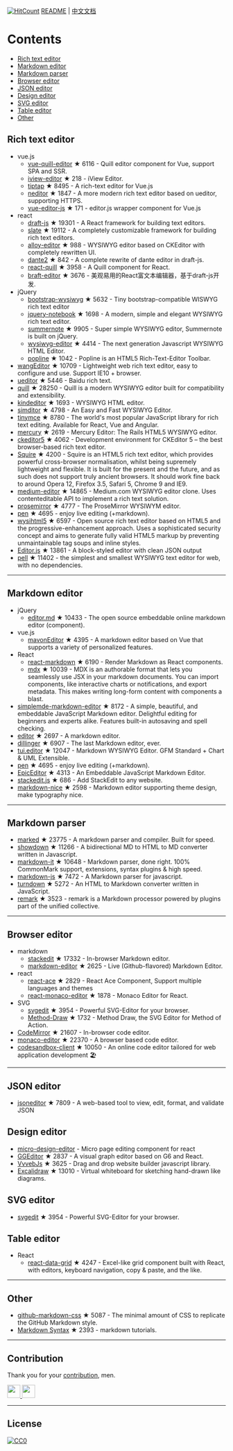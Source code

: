 [![HitCount](http://hits.dwyl.com/xjh22222228/awesome-web-editor.svg)](http://hits.dwyl.com/xjh22222228/awesome-web-editor) [README](README.md) | [中文文档](README_zh-CN.md)# Contents- [Rich text editor](#Rich-text-editor)- [Markdown editor](#Markdown-editor)- [Markdown parser](#Markdown-parser)- [Browser editor](#Browser-editor)- [JSON editor](#JSON-editor)- [Design editor](#Design-editor)- [SVG editor](#SVG-editor)- [Table editor](#Table-editor)- [Other](#Other)## Rich text editor- vue.js  - [vue-quill-editor](https://github.com/surmon-china/vue-quill-editor) ★ 6116 - Quill editor component for Vue, support SPA and SSR.  - [iview-editor](https://github.com/iview/iview-editor) ★ 218 - iView Editor.  - [tiptap](https://github.com/heyscrumpy/tiptap) ★ 8495 - A rich-text editor for Vue.js  - [neditor](https://github.com/notadd/neditor) ★ 1847 - A more modern rich text editor based on ueditor, supporting HTTPS.  - [vue-editor-js](https://github.com/ChangJoo-Park/vue-editor-js) ★ 171 - editor.js wrapper component for Vue.js- react  - [draft-js](https://github.com/facebook/draft-js) ★ 19301 - A React framework for building text editors.  - [slate](https://github.com/ianstormtaylor/slate) ★ 19112 - A completely customizable framework for building rich text editors.  - [alloy-editor](https://github.com/liferay/alloy-editor/) ★ 988 - WYSIWYG editor based on CKEditor with completely rewritten UI.  - [dante2](https://github.com/michelson/dante2) ★ 842 - A complete rewrite of dante editor in draft-js.  - [react-quill](https://github.com/zenoamaro/react-quill) ★ 3958 - A Quill component for React.  - [braft-editor](https://github.com/margox/braft-editor) ★ 3676 - 美观易用的React富文本编辑器，基于draft-js开发.- jQuery  - [bootstrap-wysiwyg](https://github.com/mindmup/bootstrap-wysiwyg/) ★ 5632 - Tiny bootstrap-compatible WISWYG rich text editor  - [jquery-notebook](https://github.com/raphaelcruzeiro/jquery-notebook) ★ 1698 - A modern, simple and elegant WYSIWYG rich text editor.  - [summernote](https://github.com/summernote/summernote) ★ 9905 - Super simple WYSIWYG editor, Summernote is built on jQuery.  - [wysiwyg-editor](https://github.com/froala/wysiwyg-editor) ★ 4414 - The next generation Javascript WYSIWYG HTML Editor.  - [popline](https://github.com/kenshin54/popline) ★ 1042 - Popline is an HTML5 Rich-Text-Editor Toolbar.- [wangEditor](https://github.com/wangeditor-team/wangEditor) ★ 10709 - Lightweight web rich text editor, easy to configure and use. Support IE10 + browser.- [ueditor](https://github.com/fex-team/ueditor) ★ 5446 - Baidu rich text.- [quill](https://github.com/quilljs/quill) ★ 28250 - Quill is a modern WYSIWYG editor built for compatibility and extensibility.- [kindeditor](https://github.com/kindsoft/kindeditor) ★ 1693 - WYSIWYG HTML editor.- [simditor](https://github.com/mycolorway/simditor) ★ 4798 - An Easy and Fast WYSIWYG Editor.- [tinymce](https://github.com/tinymce/tinymce) ★ 8780 - The world's most popular JavaScript library for rich text editing. Available for React, Vue and Angular.- [mercury](https://github.com/jejacks0n/mercury) ★ 2619 - Mercury Editor: The Rails HTML5 WYSIWYG editor.- [ckeditor5](https://github.com/ckeditor/ckeditor5) ★ 4062 - Development environment for CKEditor 5 – the best browser-based rich text editor.- [Squire](https://github.com/neilj/Squire) ★ 4200 - Squire is an HTML5 rich text editor, which provides powerful cross-browser normalisation, whilst being supremely lightweight and flexible. It is built for the present and the future, and as such does not support truly ancient browsers. It should work fine back to around Opera 12, Firefox 3.5, Safari 5, Chrome 9 and IE9.- [medium-editor](https://github.com/yabwe/medium-editor) ★ 14865 - Medium.com WYSIWYG editor clone. Uses contenteditable API to implement a rich text solution.- [prosemirror](https://github.com/ProseMirror/prosemirror) ★ 4777 - The ProseMirror WYSIWYM editor.- [pen](https://github.com/sofish/pen) ★ 4695 - enjoy live editing (+markdown).- [wysihtml5](https://github.com/xing/wysihtml5) ★ 6597 - Open source rich text editor based on HTML5 and the progressive-enhancement approach. Uses a sophisticated security concept and aims to generate fully valid HTML5 markup by preventing unmaintainable tag soups and inline styles.- [Editor.js](https://github.com/codex-team/editor.js) ★ 13861 - A block-styled editor with clean JSON output- [pell](https://github.com/jaredreich/pell) ★ 11402 - the simplest and smallest WYSIWYG text editor for web, with no dependencies.---## Markdown editor- jQuery  - [editor.md](https://github.com/pandao/editor.md) ★ 10433 - The open source embeddable online markdown editor (component).- vue.js  - [mavonEditor](https://github.com/hinesboy/mavonEditor) ★ 4395 - A markdown editor based on Vue that supports a variety of personalized features.- React  - [react-markdown](https://github.com/remarkjs/react-markdown) ★ 6190 - Render Markdown as React components.  - [mdx](https://github.com/mdx-js/mdx) ★ 10039 - MDX is an authorable format that lets you seamlessly use JSX in your markdown documents. You can import components, like interactive charts or notifications, and export metadata. This makes writing long-form content with components a blast.- [simplemde-markdown-editor](https://github.com/sparksuite/simplemde-markdown-editor) ★ 8172 -  A simple, beautiful, and embeddable JavaScript Markdown editor. Delightful editing for beginners and experts alike. Features built-in autosaving and spell checking.- [editor](https://github.com/lepture/editor) ★ 2697 - A markdown editor.- [dillinger](https://github.com/joemccann/dillinger) ★ 6907 - The last Markdown editor, ever.- [tui.editor](https://github.com/nhnent/tui.editor) ★ 12047 - Markdown WYSIWYG Editor. GFM Standard + Chart & UML Extensible.- [pen](https://github.com/sofish/pen) ★ 4695 - enjoy live editing (+markdown).- [EpicEditor](https://github.com/OscarGodson/EpicEditor) ★ 4313 - An Embeddable JavaScript Markdown Editor.- [stackedit.js](https://github.com/benweet/stackedit.js) ★ 686 - Add StackEdit to any website.- [markdown-nice](https://github.com/mdnice/markdown-nice) ★ 2598 - Markdown editor supporting theme design, make typography nice.---## Markdown parser- [marked](https://github.com/markedjs/marked) ★ 23775 - A markdown parser and compiler. Built for speed.- [showdown](https://github.com/showdownjs/showdown) ★ 11266 - A bidirectional MD to HTML to MD converter written in Javascript.- [markdown-it](https://github.com/markdown-it/markdown-it) ★ 10648 - Markdown parser, done right. 100% CommonMark support, extensions, syntax plugins & high speed.- [markdown-js](https://github.com/evilstreak/markdown-js) ★ 7472 - A Markdown parser for javascript.- [turndown](https://github.com/domchristie/turndown) ★ 5272 - An HTML to Markdown converter written in JavaScript.- [remark](https://github.com/remarkjs/remark) ★ 3523 - remark is a Markdown processor powered by plugins part of the unified collective.---## Browser editor- markdown  - [stackedit](https://github.com/benweet/stackedit) ★ 17332 - In-browser Markdown editor.  - [markdown-editor](https://github.com/jbt/markdown-editor) ★ 2625 - Live (Github-flavored) Markdown Editor.- react  - [react-ace](https://github.com/securingsincity/react-ace) ★ 2829 - React Ace Component, Support multiple languages and themes  - [react-monaco-editor](https://github.com/react-monaco-editor/react-monaco-editor) ★ 1878 - Monaco Editor for React.- SVG  - [svgedit](https://github.com/SVG-Edit/svgedit) ★ 3954 - Powerful SVG-Editor for your browser.  - [Method-Draw](https://github.com/methodofaction/Method-Draw) ★ 1732 - Method Draw, the SVG Editor for Method of Action.- [CodeMirror](https://github.com/codemirror/CodeMirror) ★ 21607 - In-browser code editor.- [monaco-editor](https://github.com/Microsoft/monaco-editor) ★ 22370 - A browser based code editor.- [codesandbox-client](https://github.com/codesandbox/codesandbox-client) ★ 10050 - An online code editor tailored for web application development 🏖️---## JSON editor- [jsoneditor](https://github.com/josdejong/jsoneditor) ★ 7809 - A web-based tool to view, edit, format, and validate JSON## Design editor- [micro-design-editor](https://github.com/xjh22222228/micro-design-editor) - Micro page editing component for react- [GGEditor](https://github.com/alibaba/GGEditor) ★ 2837 - A visual graph editor based on G6 and React.- [VvvebJs](https://github.com/givanz/VvvebJs) ★ 3625 - Drag and drop website builder javascript library.- [Excalidraw](https://github.com/excalidraw/excalidraw) ★ 13010 - Virtual whiteboard for sketching hand-drawn like diagrams.## SVG editor- [svgedit](https://github.com/SVG-Edit/svgedit) ★ 3954 - Powerful SVG-Editor for your browser.## Table editor- React  - [react-data-grid](https://github.com/adazzle/react-data-grid) ★ 4247 - Excel-like grid component built with React, with editors, keyboard navigation, copy & paste, and the like.---## Other- [github-markdown-css](https://github.com/sindresorhus/github-markdown-css) ★ 5087 - The minimal amount of CSS to replicate the GitHub Markdown style.- [Markdown Syntax](https://github.com/younghz/Markdown) ★ 2393 - markdown tutorials.---## ContributionThank you for your [contribution](https://github.com/xjh22222228/awesome-web-editor/issues), men.<a href="https://github.com/1c7/">  <img src="https://avatars1.githubusercontent.com/u/1804755?s=460&v=4" width="30px" height="30px" /></a><a href="https://github.com/ChangJoo-Park/">  <img src="https://avatars1.githubusercontent.com/u/1451365?s=460&v=4" width="30px" height="30px" /></a>---## License[![CC0](http://mirrors.creativecommons.org/presskit/buttons/88x31/svg/cc-zero.svg)](https://creativecommons.org/publicdomain/zero/1.0/)